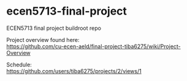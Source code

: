 # ecen5713-final-project
ECEN5713 final project buildroot repo

Project overview found here:  
https://github.com/cu-ecen-aeld/final-project-tiba6275/wiki/Project-Overview  

Schedule:  
https://github.com/users/tiba6275/projects/2/views/1

